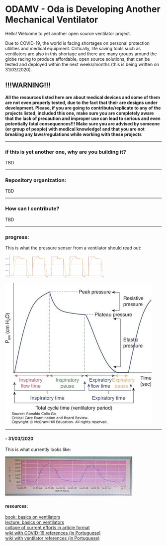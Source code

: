 # ODAMV - Oda is Developing Another Mechanical Ventilator

Hello! Welcome to yet another open source ventilator project. 

Due to COVID-19, the world is facing shortages on personal protection utilities and medical equipment. Critically, life saving tools such as ventilators are also in this shortage and there are many groups around the globe racing to produce affordable, open source solutions, that can be tested and deployed within the next weeks/months (this is being written on 31/03/2020).


## !!!WARNING!!!

**All the resources listed here are about medical devices and some of them are not even properly tested, due to the fact that their are designs under development. Please, if you are going to contribute/replicate to any of the projects listed, included this one, make sure you are completely aware that the lack of precaution and improper use can lead to serious and even potentially fatal consequences!!! Make sure you are advised by someone (or group of people) with medical knowledge! and that you are not breaking any laws/regulations while working with these projects**

---

### if this is yet another one, why are you building it?
TBD

---

### Repository organization:
TBD

---

### How can I contribute?
TBD

---

### progress:

This is what the pressure sensor from a ventilator should read out:

![simple model](/media/simple_model.jpeg)

![zoomed in](/media/ventilator_curve_theoretical.jpeg)

---

#### - 31/03/2020
This is what currently looks like:

 ![](/media/print_ventilator_output_march31.jpeg)





#### resources:
[book: basics on ventilators](<https://www.worldcat.org/title/medical-ventilator-system-basics-a-clinical-guide/oclc/990267764>)  
[lecture: basics on ventilators](<https://www.medcram.com/courses/COVID19-ventilator-mechanical-ventilation>)  
[collage of current efforts in article format](<https://www.preprints.org/manuscript/202003.0362/v1>)  
[wiki with COVID-19 references (in Portuguese)](<https://pt.wikiversity.org/wiki/Ci%C3%AAncia_cidad%C3%A3_face_ao_Covid-19>)  
[wiki with ventilator references (in Portuguese)](<https://pt.wikiversity.org/wiki/Ci%C3%AAncia_cidad%C3%A3_face_ao_Covid-19/Respiradores_de_c%C3%B3digo_aberto>)  


